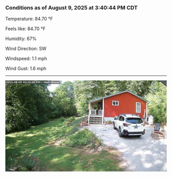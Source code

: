 ### Conditions as of August 9, 2025 at 3:40:44 PM CDT 

Temperature: 84.70 &deg;F

Feels like: 84.70 &deg;F

Humidity: 67%

Wind Direction: SW

Windspeed: 1.1 mph

Wind Gust: 1.6 mph

---

<img src="./images/latest.jpeg"/>

